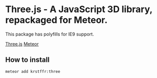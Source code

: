 # Three.js - A JavaScript 3D library, repackaged for Meteor.

This package has polyfills for IE9 support.

[Three.js](http://threejs.org)
[Meteor](http://meteor.com)
<!-- [Atmosphere](https://atmospherejs.com/) -->

## How to install 
`meteor add krstffr:three`
